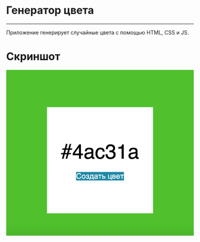 # Генератор цвета
___
Приложение генерирует случайные цвета с помощью HTML, CSS и JS.

# Скриншот

![COLOR!](./img/Screenshot_1.png)